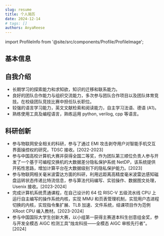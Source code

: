 ```yaml
---
slug: resume
title: 个人简历
date: 2024-12-14
# tags: []
authors: AnyaReese
---
```


import ProfileInfo from '@site/src/components/Profile/ProfileImage';

## 基本信息

<ProfileInfo />

## 自我介绍

- 长期学习的探索能力和求知欲，知识的迁移和联系能力。
- 良好的团队合作能力与组织交流能力，多次参与团队合作项目以及团队体育竞技。在校级团队竞技比赛中担任队长职位。
- 较强的语言学习能力，英文文献检索和阅读能力，自主学习法语、德语 (A1)。
- 熟练使用工具及编程语言，熟练运用 python, verilog, cpp 等语言。

## 科研创新

- 参与物联网安全相关的科研，参与了通过 EMI 攻击剥夺用户对智能手机交互界面操控权的研究，TDSC 接收。[2022-2023]
- 参与中国高校计算机大赛并获得全国二等奖，作为团队第三顺位负责人参与开发了一个基于可编程交换机的大数据差分隐私保护系统 NetDP，该系统提供开拓性思路，增加计算平台在大数据级别下的隐私保护能力。[2023]
- 参与物联网相关毫米波雷达方面的科研，利用远距离高精度毫米波雷达感知磁盘运转状态传递比特流信息，参与算法代码编写、实验操作、数据图文处理，Usenix 接收。[2023-2024]
- 完成计算机系统贯通课程，在自己设计的 64 位 RISC-V 五级流水线 CPU 上运行自主编写的操作系统内核，实现 MMU 和页表管理机制，实现用户态进程切换的内核，实现指令集扩展、TLB 加速、文件系统，结课项目作为范例 XRoot CPU 编入教材。[2023-2024]
- 参与中国国际大学生创新大赛，以小组第一获得主赛道本科生创意组金奖，参与开发全模态 AIGC 检测工具"烛龙科技——全模态 AIGC 审核先行者"。[2024]
